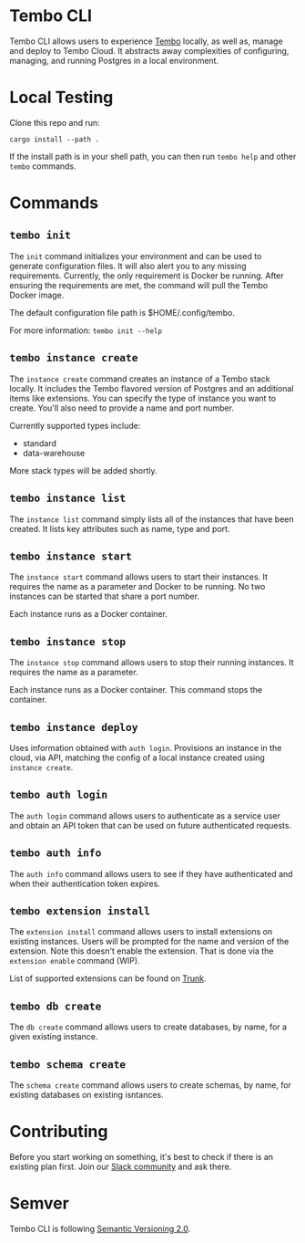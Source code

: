 # Tembo CLI

Tembo CLI allows users to experience [Tembo](https://tembo.io) locally, as well as, 
manage and deploy to Tembo Cloud. It abstracts away complexities of configuring, 
managing, and running Postgres in a local environment. 

# Local Testing

Clone this repo and run:

`cargo install --path .`

If the install path is in your shell path, you can then run `tembo help` and other `tembo` commands.

# Commands

## `tembo init`

The `init` command initializes your environment and can be used to generate configuration files. It will
also alert you to any missing requirements. Currently, the only requirement is Docker be running. After 
ensuring the requirements are met, the command will pull the Tembo Docker image.

The default configuration file path is $HOME/.config/tembo.

For more information: `tembo init --help`

## `tembo instance create`

The `instance create` command creates an instance of a Tembo stack locally. It includes the Tembo flavored 
version of Postgres and an additional items like extensions. You can specify the 
type of instance you want to create. You'll also need to provide a name and port number.

Currently supported types include: 

* standard
* data-warehouse

More stack types will be added shortly.

## `tembo instance list`

The `instance list` command simply lists all of the instances that have been created. It lists key attributes such as name, type and port.

## `tembo instance start`

The `instance start` command allows users to start their instances. It requires the name as a parameter and Docker to be running. No two 
instances can be started that share a port number.

Each instance runs as a Docker container.

## `tembo instance stop`

The `instance stop` command allows users to stop their running instances. It requires the name as a parameter.

Each instance runs as a Docker container. This command stops the container.

## `tembo instance deploy`

Uses information obtained with `auth login`. Provisions an instance in the cloud, via API, matching the config of a local instance 
created using `instance create`.

## `tembo auth login`

The `auth login` command allows users to authenticate as a service user and obtain an API token that can be used on future authenticated requests.

## `tembo auth info`

The `auth info` command allows users to see if they have authenticated and when their authentication token expires.

## `tembo extension install`

The `extension install` command allows users to install extensions on existing instances. Users will be prompted for the 
name and version of the extension. Note this doesn't enable the extension. That is done via the `extension enable` command (WIP).

List of supported extensions can be found on [Trunk](https://pgt.dev).

## `tembo db create`

The `db create` command allows users to create databases, by name, for a given existing instance.

## `tembo schema create`

The `schema create` command allows users to create schemas, by name, for existing databases on existing isntances.

# Contributing

Before you start working on something, it's best to check if there is an existing plan 
first. Join our [Slack community](https://join.slack.com/t/trunk-crew/shared_invite/zt-1yiafma92-hFHq2xAN0ukjg_2AsOVvfg) and ask there.

# Semver

Tembo CLI is following [Semantic Versioning 2.0](https://semver.org/).
